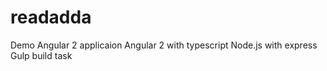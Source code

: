 # readadda
Demo Angular 2 applicaion
Angular 2 with typescript
Node.js with express
Gulp build task
